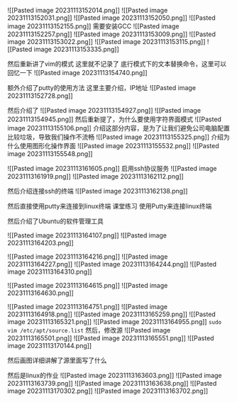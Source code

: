 ![[Pasted image 20231113152014.png]]
![[Pasted image 20231113152031.png]]
![[Pasted image 20231113152050.png]]
![[Pasted image 20231113152155.png]]
需要安装GCC
![[Pasted image 20231113152257.png]]
![[Pasted image 20231113153009.png]]
![[Pasted image 20231113153022.png]]
![[Pasted image 20231113153115.png]]
![[Pasted image 20231113153335.png]]

然后重新讲了vim的模式
这里就不记录了
底行模式下的文本替换命令，这里可以回忆一下
![[Pasted image 20231113154740.png]]


额外介绍了putty的使用方法
这里主要介绍，IP地址
![[Pasted image 20231113152728.png]]


然后介绍了
![[Pasted image 20231113154927.png]]
![[Pasted image 20231113154945.png]]
然后重新提了，为什么要使用字符界面模式
![[Pasted image 20231113155106.png]]
介绍这部分内容，是为了让我们避免公司电脑配置比较垃圾，导致我们操作不流畅
![[Pasted image 20231113155325.png]]
介绍为什么使用图形化操作界面
![[Pasted image 20231113155532.png]]
![[Pasted image 20231113155548.png]]

![[Pasted image 20231113161605.png]]
启用ssh协议服务
![[Pasted image 20231113161919.png]]
![[Pasted image 20231113162112.png]]

然后介绍连接ssh的终端
![[Pasted image 20231113162138.png]]

然后直接使用putty来连接到linux终端
课堂练习
使用Putty来连接linux终端

然后介绍了Ubuntu的软件管理工具



![[Pasted image 20231113164107.png]]
![[Pasted image 20231113164203.png]]

![[Pasted image 20231113164216.png]]
![[Pasted image 20231113164227.png]]
![[Pasted image 20231113164244.png]]
![[Pasted image 20231113164310.png]]

![[Pasted image 20231113164615.png]]
![[Pasted image 20231113164630.png]]

![[Pasted image 20231113164751.png]]
![[Pasted image 20231113164918.png]]
![[Pasted image 20231113165259.png]]
![[Pasted image 20231113165321.png]]
![[Pasted image 20231113164955.png]]
`sudo vim /etc/apt/source.list`
然后，修改源
![[Pasted image 20231113165501.png]]
![[Pasted image 20231113165551.png]]
![[Pasted image 20231113170144.png]]

然后画图详细讲解了源里面写了什么

然后是linux的作业
![[Pasted image 20231113163603.png]]
![[Pasted image 20231113163739.png]]
![[Pasted image 20231113163638.png]]
![[Pasted image 20231113170302.png]]
![[Pasted image 20231113163702.png]]
